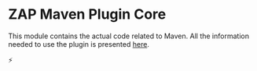 # ZAP Maven Plugin Core

This module contains the actual code related to Maven. All the information needed to use the plugin is presented [here](https://github.com/hypery2k/zap-maven-plugin).

:zap:
